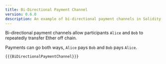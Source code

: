 ```yaml
---
title: Bi-Directional Payment Channel
version: 0.6.0
description: An example of bi-directional payment channels in Solidity
---
```


Bi-directional payment channels allow participants `Alice` and `Bob` to repeatedly transfer Ether off chain.

Payments can go both ways, `Alice` pays `Bob` and `Bob` pays `Alice`.

```solidity
{{{BiDirectionalPaymentChannel}}}
```
